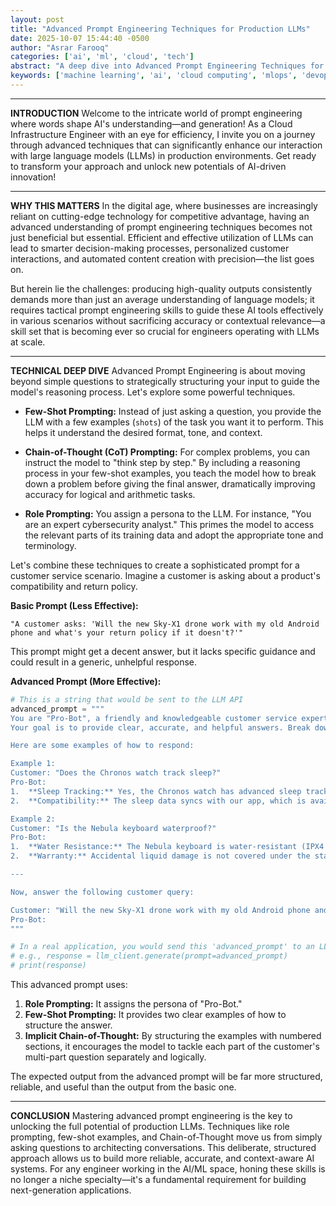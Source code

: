 ```yaml
---
layout: post
title: "Advanced Prompt Engineering Techniques for Production LLMs"
date: 2025-10-07 15:44:40 -0500
author: "Asrar Farooq"
categories: ['ai', 'ml', 'cloud', 'tech']
abstract: "A deep dive into Advanced Prompt Engineering Techniques for Production LLMs"
keywords: ['machine learning', 'ai', 'cloud computing', 'mlops', 'devops', 'automation', 'infrastructure', 'kubernetes', 'advanced', 'prompt']
---
```

-----

**INTRODUCTION** Welcome to the intricate world of prompt engineering where words shape AI's understanding—and generation\! As a Cloud Infrastructure Engineer with an eye for efficiency, I invite you on a journey through advanced techniques that can significantly enhance our interaction with large language models (LLMs) in production environments. Get ready to transform your approach and unlock new potentials of AI-driven innovation\!

-----

**WHY THIS MATTERS** In the digital age, where businesses are increasingly reliant on cutting-edge technology for competitive advantage, having an advanced understanding of prompt engineering techniques becomes not just beneficial but essential. Efficient and effective utilization of LLMs can lead to smarter decision-making processes, personalized customer interactions, and automated content creation with precision—the list goes on.

But herein lie the challenges: producing high-quality outputs consistently demands more than just an average understanding of language models; it requires tactical prompt engineering skills to guide these AI tools effectively in various scenarios without sacrificing accuracy or contextual relevance—a skill set that is becoming ever so crucial for engineers operating with LLMs at scale.

-----

**TECHNICAL DEEP DIVE** Advanced Prompt Engineering is about moving beyond simple questions to strategically structuring your input to guide the model's reasoning process. Let's explore some powerful techniques.

  - **Few-Shot Prompting:** Instead of just asking a question, you provide the LLM with a few examples (`shots`) of the task you want it to perform. This helps it understand the desired format, tone, and context.

  - **Chain-of-Thought (CoT) Prompting:** For complex problems, you can instruct the model to "think step by step." By including a reasoning process in your few-shot examples, you teach the model how to break down a problem before giving the final answer, dramatically improving accuracy for logical and arithmetic tasks.

  - **Role Prompting:** You assign a persona to the LLM. For instance, "You are an expert cybersecurity analyst." This primes the model to access the relevant parts of its training data and adopt the appropriate tone and terminology.

Let's combine these techniques to create a sophisticated prompt for a customer service scenario. Imagine a customer is asking about a product's compatibility and return policy.

**Basic Prompt (Less Effective):**

```
"A customer asks: 'Will the new Sky-X1 drone work with my old Android phone and what's your return policy if it doesn't?'"
```

This prompt might get a decent answer, but it lacks specific guidance and could result in a generic, unhelpful response.

**Advanced Prompt (More Effective):**

```python
# This is a string that would be sent to the LLM API
advanced_prompt = """
You are "Pro-Bot", a friendly and knowledgeable customer service expert for a tech company.
Your goal is to provide clear, accurate, and helpful answers. Break down your answer into logical sections.

Here are some examples of how to respond:

Example 1:
Customer: "Does the Chronos watch track sleep?"
Pro-Bot:
1.  **Sleep Tracking:** Yes, the Chronos watch has advanced sleep tracking. It monitors your light, deep, and REM sleep cycles.
2.  **Compatibility:** The sleep data syncs with our app, which is available on iOS 15+ and Android 10+.

Example 2:
Customer: "Is the Nebula keyboard waterproof?"
Pro-Bot:
1.  **Water Resistance:** The Nebula keyboard is water-resistant (IPX4 rating), meaning it can handle splashes and spills, but it is not fully waterproof and should not be submerged.
2.  **Warranty:** Accidental liquid damage is not covered under the standard warranty.

---

Now, answer the following customer query:

Customer: "Will the new Sky-X1 drone work with my old Android phone and what's your return policy if it doesn't?"
Pro-Bot:
"""

# In a real application, you would send this 'advanced_prompt' to an LLM
# e.g., response = llm_client.generate(prompt=advanced_prompt)
# print(response)

```

This advanced prompt uses:

1.  **Role Prompting:** It assigns the persona of "Pro-Bot."
2.  **Few-Shot Prompting:** It provides two clear examples of how to structure the answer.
3.  **Implicit Chain-of-Thought:** By structuring the examples with numbered sections, it encourages the model to tackle each part of the customer's multi-part question separately and logically.

The expected output from the advanced prompt will be far more structured, reliable, and useful than the output from the basic one.

-----

**CONCLUSION** Mastering advanced prompt engineering is the key to unlocking the full potential of production LLMs. Techniques like role prompting, few-shot examples, and Chain-of-Thought move us from simply asking questions to architecting conversations. This deliberate, structured approach allows us to build more reliable, accurate, and context-aware AI systems. For any engineer working in the AI/ML space, honing these skills is no longer a niche specialty—it's a fundamental requirement for building next-generation applications.